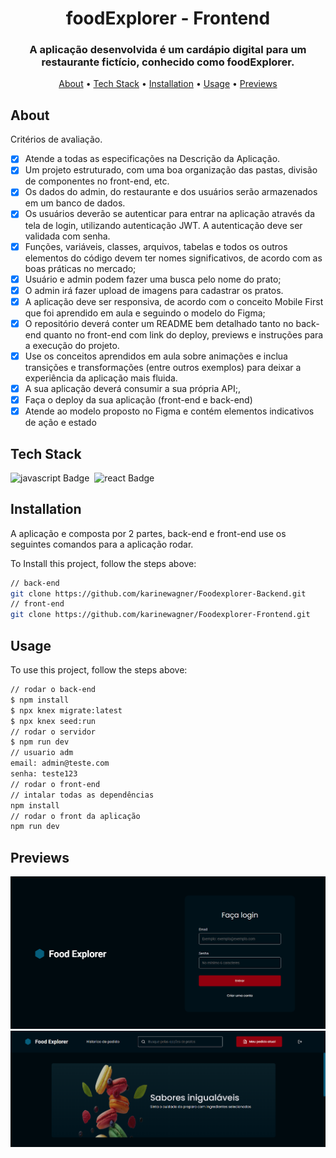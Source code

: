 <h1 align="center">
	foodExplorer - Frontend
</h1>

<h3 align="center">
	A aplicação desenvolvida é um cardápio digital para um restaurante fictício, conhecido como foodExplorer.
</h3>

<p align="center">
	<a href="#about">About</a> •
	<a href="#tech-stack">Tech Stack</a> •
	<a href="#installation">Installation</a> •
	<a href="#usage">Usage</a> •
	<a href="#previews">Previews</a> 
</p>

## About
Critérios de avaliação.

- [x]  Atende a todas as especificações na Descrição da Aplicação.
- [x]  Um projeto estruturado, com uma boa organização das pastas, divisão de componentes no front-end, etc.
- [x]  Os dados do admin, do restaurante e dos usuários serão armazenados em um banco de dados.
- [x]  Os usuários deverão se autenticar para entrar na aplicação através da tela de login, utilizando autenticação JWT. A autenticação deve ser validada com senha.
- [x]  Funções, variáveis, classes, arquivos, tabelas e todos os outros elementos do código devem ter nomes significativos, de acordo com as boas práticas no mercado;
- [x]  Usuário e admin podem fazer uma busca pelo nome do prato;
- [x]  O admin irá fazer upload de imagens para cadastrar os pratos.
- [x]  A aplicação deve ser responsiva, de acordo com o conceito Mobile First que foi aprendido em aula e seguindo o modelo do Figma;
- [x]  O repositório deverá conter um README bem detalhado tanto no back-end quanto no front-end com link do deploy, previews e instruções para a execução do projeto.
- [x]  Use os conceitos aprendidos em aula sobre animações e inclua transições e transformações (entre outros exemplos) para deixar a experiência da aplicação mais fluida.
- [x]  A sua aplicação deverá consumir a sua própria API;,
- [x]  Faça o deploy da sua aplicação (front-end e back-end)
- [x]  Atende ao modelo proposto no Figma e contém elementos indicativos de ação e estado

## Tech Stack
<img src="https://img.shields.io/badge/Javascript-05122A?style=flat&logo=javascript" alt="javascript Badge" height="25">&nbsp;
<img src="https://img.shields.io/badge/React-05122A?style=flat&logo=react" alt="react Badge" height="25">&nbsp;

## Installation

A aplicação e composta por 2 partes, back-end e front-end use os seguintes comandos para a aplicação rodar.

To Install this project, follow the steps above:
```bash
// back-end
git clone https://github.com/karinewagner/Foodexplorer-Backend.git
// front-end
git clone https://github.com/karinewagner/Foodexplorer-Frontend.git
```

## Usage

To use this project, follow the steps above:
```bash
// rodar o back-end
$ npm install
$ npx knex migrate:latest
$ npx knex seed:run
// rodar o servidor
$ npm run dev
// usuario adm
email: admin@teste.com
senha: teste123
// rodar o front-end
// intalar todas as dependências 
npm install 
// rodar o front da aplicação
npm run dev
```

## Previews

![preview](./.github/previews-login.PNG)
![preview](./.github/previews.PNG)
